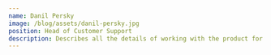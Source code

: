 ```yaml
---
name: Danil Persky
image: /blog/assets/danil-persky.jpg
position: Head of Customer Support
description: Describes all the details of working with the product for customers
---
```

